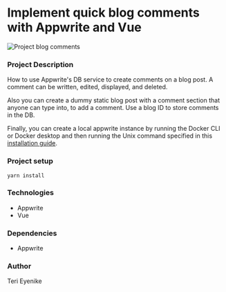 # Implement quick blog comments with Appwrite and Vue

![Project blog comments](https://uc190f5b46230ae8cd39ab7c4a41.previews.dropboxusercontent.com/p/thumb/ABdHsQ-ITF0GPI7HBAEtjjo2pbVa7hAZFMXa_rmF3N7G63Ve7-UtcXkgCX0r-E8k0Hz5JzvxVCLJeVzXiFBaSNWqGNczVQwEelChOA1od1yRfqFN36mKp2Q_Abljmk-qsuQkqD7GLoYsApxSR7jYsChe4BtTJg5p5p2QsYaI8FwkcpyHIH3xlz2-ihayuLohaDuyy4RCRwng3o4KMKYQBDIgOzZhRKTh1KPk5HM2RVGVrSmDAeyuHs1lv2wZjnOEwUflCzX3AqeXPMHpIHdsO_9QuOei5AkaB9wuNBWL_NVggvdp4_xxmg6UTLXpXi3AhmqL2h49Syn7J3RuZ1xx8lVBNEfo_MYvYvCfa6tfe7HzElkaERtWvMJrMmcS236VCmnoTNHkuAV3mXLq6BSeGjQg/p.png)

### Project Description

How to use Appwrite's DB service to create comments on a blog post. A comment can be written, edited, displayed, and deleted.

Also you can create a dummy static blog post with a comment section that anyone can type into, to add a comment.
Use a blog ID to store comments in the DB.

Finally, you can create a local appwrite instance by running the Docker CLI or Docker desktop and then running the Unix command specified in this [installation guide](https://appwrite.io/docs/installation).

### Project setup

```
yarn install
```

### Technologies

- Appwrite
- Vue

### Dependencies

- Appwrite

### Author

Teri Eyenike
